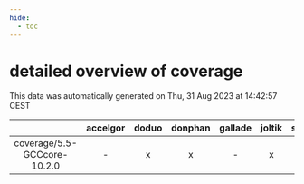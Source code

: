 ```yaml
---
hide:
  - toc
---
```


detailed overview of coverage
=============================


This data was automatically generated on Thu, 31 Aug 2023 at 14:42:57 CEST  

| |accelgor|doduo|donphan|gallade|joltik|skitty|swalot|victini|
| :---: | :---: | :---: | :---: | :---: | :---: | :---: | :---: | :---: |
|coverage/5.5-GCCcore-10.2.0|-|x|x|-|x|x|x|x|
